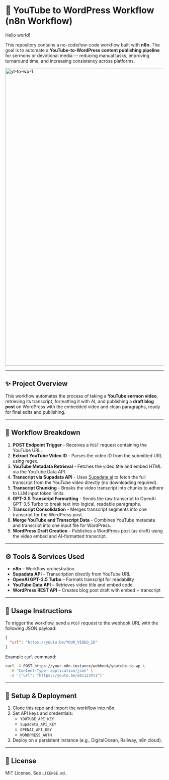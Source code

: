 # 📡 YouTube to WordPress Workflow (n8n Workflow)

Hello world!

This repository contains a no-code/low-code workflow built with **n8n**. The goal is to automate a **YouTube-to-WordPress content publishing pipeline** for sermons or devotional media — reducing manual tasks, improving turnaround time, and increasing consistency across platforms.

<img width="2229" height="943" alt="yt-to-wp-1" src="https://github.com/user-attachments/assets/79213ea2-f960-4535-906b-18a9a564cc1d" />


---

## ✨ Project Overview

This workflow automates the process of taking a **YouTube sermon video**, retrieving its transcript, formatting it with AI, and publishing a **draft blog post** on WordPress with the embedded video and clean paragraphs, ready for final edits and publishing.

---

## 🔁 Workflow Breakdown

1. **POST Endpoint Trigger** - Receives a `POST` request containing the YouTube URL.
2. **Extract YouTube Video ID** - Parses the video ID from the submitted URL using regex.
3. **YouTube Metadata Retrieval** - Fetches the video title and embed HTML via the YouTube Data API.
4. **Transcript via Supadata API** - Uses [Supadata.ai](https://supadata.ai) to fetch the full transcript from the YouTube video directly (no downloading required).
5. **Transcript Chunking** - Breaks the video transcript into chunks to adhere to LLM input token limits.
6. **GPT-3.5 Transcript Formatting** - Sends the raw transcript to OpenAI GPT-3.5 Turbo to break text into logical, readable paragraphs.
7. **Transcript Consolidation** - Merges transcript segments into one transcript for the WordPress post.
8. **Merge YouTube and Transcript Data** - Combines YouTube metadata and transcript into one input file for WordPress.
9. **WordPress Draft Creation** - Publishes a WordPress post (as draft) using the video embed and AI-formatted transcript.

---

## ⚙️ Tools & Services Used

- **n8n** – Workflow orchestration
- **Supadata API** – Transcription directly from YouTube URL
- **OpenAI GPT-3.5 Turbo** – Formats transcript for readability
- **YouTube Data API** – Retrieves video title and embed code
- **WordPress REST API** – Creates blog post draft with embed + transcript

---

## 🧪 Usage Instructions

To trigger the workflow, send a `POST` request to the webhook URL with the following JSON payload:

```json
{
  "url": "https://youtu.be/YOUR_VIDEO_ID"
}
```

Example `curl` command:

```bash
curl -X POST https://your-n8n-instance/webhook/youtube-to-wp \
  -H "Content-Type: application/json" \
  -d '{"url": "https://youtu.be/abc123XYZ"}'
```

---

## 🚀 Setup & Deployment

1. Clone this repo and import the workflow into n8n.
2. Set API keys and credentials:
   - `YOUTUBE_API_KEY`
   - `Supadata_API_KEY`
   - `OPENAI_API_KEY`
   - `WORDPRESS_AUTH`
3. Deploy on a persistent instance (e.g., DigitalOcean, Railway, n8n cloud).

---

## 🧾 License

MIT License. See `LICENSE.md`.
